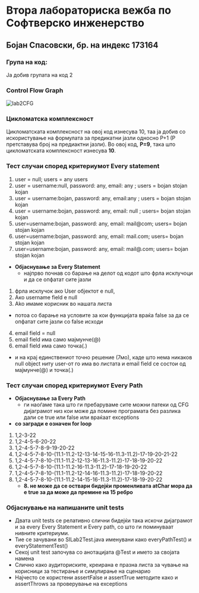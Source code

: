 # Втора лабораториска вежба по Софтверско инженерство

## Бојан Спасовски, бр. на индекс 173164

### Група на код: 

Ја добив групата на код 2

###  Control Flow Graph

![lab2CFG](https://user-images.githubusercontent.com/38477264/84422995-23552380-ac1e-11ea-87fa-b024225fa487.png)

### Цикломатска комплексност

Цикломатската комплексност на овој код изнесува 10, таа ја добив со искористување на формулата за предикатни јазли односно P+1 (P претставува број на предиактни јазли). Во овој код, **P=9**, така што цикломатската комплексност изнесува **10**.

### Тест случаи според критериумот  Every statement 

1. user = null; users = any users
2. user = username:null, password: any, email: any ; users = bojan stojan kojan
3. user = username:bojan, password: any, email:any ; users = bojan stojan kojan
4. user = username:bojan, password: any, email: null ; users= bojan stojan kojan
5. user=username:bojan, password: any, email: mail@com; users= bojan stojan kojan
6. user=username:bojan, password: any, email: mail.com; users= bojan stojan kojan
7. user=username:bojan, password: any, email: mail@.com; users= bojan stojan kojan


- **Објаснување за Every Statement**
  - најпрво почнав со барање на делот од кодот што фрла исклучоци и да се опфатат сите јазли 
 1. фрла исклучок ако User објектот е null, 
 2. Ако username field е null
 3. Ako имаме корисник во нашата листа
  - потоа со барање на условите за кои функцијата враќа false за да се опфатат сите јазли со false исходи

 4. email field = null
 5. email field има само мајмунче(@)
 6. email field има само точка(.)
 - и на крај единствениот точно решение (7мо), каде што нема никаков null object ниту user-от го има во листата и email field се состои од мајмунче(@) и точка(.)

### Тест случаи според критериумот Every Path
- **Објаснување за Every Path**
  - ги наоѓаме така што ги пребаруваме сите можни патеки од CFG дијаграмот низ кои може да помине програмата без разлика дали се true или false или враќаат exceptions
- **со загради е означен for loop**
1. 1,2-3-22
2. 1,2-4-5-6-20-22
3. 1,2-4-5-7-8-9-19-20-22
4. 1,2-4-5-7-8-10-(11.1-11.2-12-13-14-15-16-11.3-11.2)-17-19-20-21-22
5. 1,2-4-5-7-8-10-(11.1-11.2-12-13-16-11.3-11.2)-17-18-19-20-22
6. 1,2-4-5-7-8-10-(11.1-11.2-16-11.3-11.2)-17-18-19-20-22
7. 1,2-4-5-7-8-10-(11.1-11.2-12-14-16-11.3-11.2)-17-18-19-20-22
8. 1,2-4-5-7-8-10-(11.1-11.2-14-15-16-11.3-11.2)-17-18-19-20-22 
   - **8. не може да се оствари бидејќи променливата atChar мора да е true за да може да премине на 15 ребро**

### Објаснување на напишаните unit tests
- Двата unit tests се релативно слични бидејќи така искочи дијаграмот и за every Every Statement и Every path, со што ги поминуваат нивните критериуми.
- Тие се зачувани во SILab2Test.java именувани како everyPathTest() и everyStatementTest()
- Секој unit test започува со анотацијата @Test и името за својата намена
- Слично како аудиториските, креирана е празна листа за чување на корисници за тестирање и симулирање на сценарио
- Најчесто се користени assertFalse и аssertTrue методите како и assertThrows за проверување на exceptions

